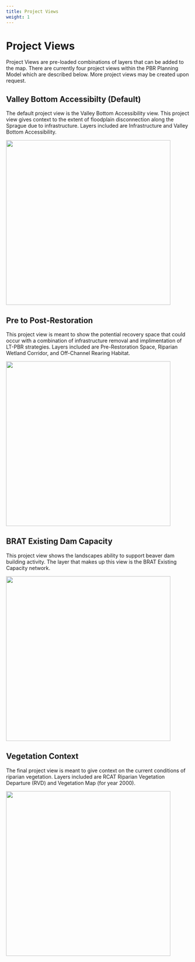 ```yaml
---
title: Project Views
weight: 1
---
```


# Project Views 
Project Views are pre-loaded combinations of layers that can be added to the map. There are currently four project views within the PBR Planning Model which are described below. More project views may be created upon request. 

## Valley Bottom Accessibilty (Default) 

The default project view is the Valley Bottom Accessibility view. This project view gives context to the extent of floodplain disconnection along the Sprague due to infrastructure. Layers included are Infrastructure and Valley Bottom Accessibility. 

<img src="{{ site.baseurl }}/assets/images/PV1.PNG" width="450">

## Pre to Post-Restoration 

This project view is meant to show the potential recovery space that could occur with a combination of infrastructure removal and implimentation of LT-PBR strategies. Layers included are Pre-Restoration Space, Riparian Wetland Corridor, and Off-Channel Rearing Habitat. 

<img src="{{ site.baseurl }}/assets/images/PV2.PNG" width="450">

## BRAT Existing Dam Capacity 

This project view shows the landscapes ability to support beaver dam building activity. The layer that makes up this view is the BRAT Existing Capacity network. 

<img src="{{ site.baseurl }}/assets/images/PV3.PNG" width="450">

## Vegetation Context 

The final project view is meant to give context on the current conditions of riparian vegetation. Layers included are RCAT Riparian Vegetation Departure (RVD) and Vegetation Map (for year 2000). 

<img src="{{ site.baseurl }}/assets/images/PV4.PNG" width="450">

